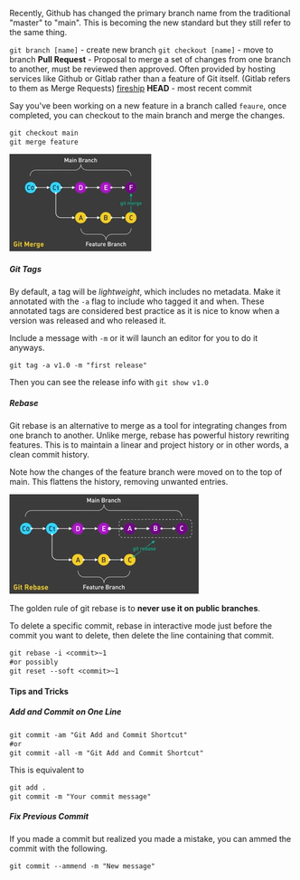 Recently, Github has changed the primary branch name from the traditional "master" to "main". This is becoming the new standard but they still refer to the same thing. 

`git branch [name]` - create new branch 
`git checkout [name]` - move to branch
**Pull Request** - Proposal to merge a set of changes from one branch to another, must be reviewed then approved. Often provided by hosting services like Github or Gitlab rather than a feature of Git itself. (Gitlab refers to them as Merge Requests) [fireship](https://www.youtube.com/watch?v=8lGpZkjnkt4)
**HEAD** - most recent commit

Say you've  been working on a new feature in a branch called `feaure`, once completed, you can checkout to the main branch and merge the changes.
```
git checkout main
git merge feature
```
![git-merge](git-merge.png)
##### Git Tags
By default, a tag will be *lightweight*, which includes no metadata. Make it annotated with the `-a` flag to include who tagged it and when. These annotated tags are considered best practice as it is nice to know when a version was released and who released it.

Include a message with `-m` or it will launch an editor for you to do it anyways.
```
git tag -a v1.0 -m "first release"
```
Then you can see the release info with `git show v1.0`


##### Rebase
Git rebase is an alternative to merge as a tool for integrating changes from one branch to another. Unlike merge, rebase has powerful history rewriting features. This is to maintain a linear and project history or in other words, a clean commit history.

Note how the changes of the feature branch were moved on to the top of main. This flattens the history, removing unwanted entries.

![git-rebase](git-rebase.png)

The golden rule of git rebase is to **never use it on public branches**.

To delete a specific commit, rebase in interactive mode just before the commit you want to delete, then delete the line containing that commit.
```
git rebase -i <commit>~1
#or possibly
git reset --soft <commit>~1
```
#### Tips and Tricks
##### Add and Commit on One Line
```
git commit -am "Git Add and Commit Shortcut"
#or
git commit -all -m "Git Add and Commit Shortcut"
```

This is equivalent to
```
git add .
git commit -m "Your commit message"
```

##### Fix Previous Commit
If you made a commit but realized you made a mistake, you can ammed the commit with the following.
```
git commit --ammend -m "New message"
```

